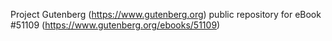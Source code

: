 Project Gutenberg (https://www.gutenberg.org) public repository for
eBook #51109 (https://www.gutenberg.org/ebooks/51109)
